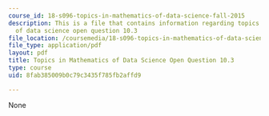```yaml
---
course_id: 18-s096-topics-in-mathematics-of-data-science-fall-2015
description: This is a file that contains information regarding topics in mathematics
  of data science open question 10.3
file_location: /coursemedia/18-s096-topics-in-mathematics-of-data-science-fall-2015/8fab385009b0c79c3435f785fb2affd9_MIT18_S096F15_Open10.3.pdf
file_type: application/pdf
layout: pdf
title: Topics in Mathematics of Data Science Open Question 10.3
type: course
uid: 8fab385009b0c79c3435f785fb2affd9

---
```

None